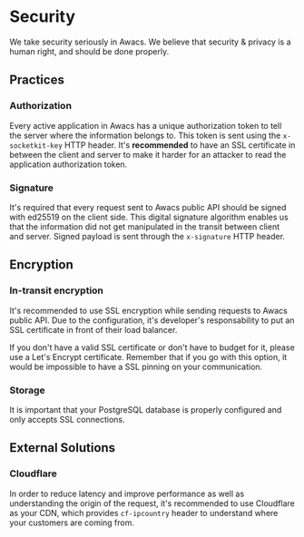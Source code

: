 # Security

We take security seriously in Awacs. We believe that security & privacy is a human right, and should be done properly.

## Practices

### Authorization

Every active application in Awacs has a unique authorization token to tell the server where the information belongs to. This token is sent using the `x-socketkit-key` HTTP header. It's **recommended** to have an SSL certificate in between the client and server to make it harder for an attacker to read the application authorization token.

### Signature

It's required that every request sent to Awacs public API should be signed with ed25519 on the client side. This digital signature algorithm enables us that the information did not get manipulated in the transit between client and server. Signed payload is sent through the `x-signature` HTTP header.

## Encryption

### In-transit encryption

It's recommended to use SSL encryption while sending requests to Awacs public API. Due to the configuration, it's developer's responsability to put an SSL certificate in front of their load balancer.

If you don't have a valid SSL certificate or don't have to budget for it, please use a Let's Encrypt certificate. Remember that if you go with this option, it would be impossible to have a SSL pinning on your communication.

### Storage

It is important that your PostgreSQL database is properly configured and only accepts SSL connections.

## External Solutions

### Cloudflare

In order to reduce latency and improve performance as well as understanding the origin of the request, it's recommended to use Cloudflare as your CDN, which provides `cf-ipcountry` header to understand where your customers are coming from.
